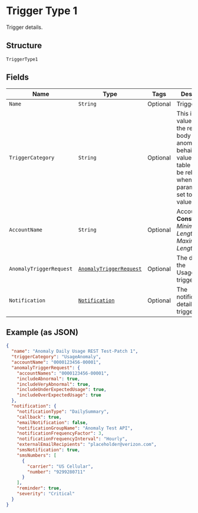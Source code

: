 
# Trigger Type 1

Trigger details.

## Structure

`TriggerType1`

## Fields

| Name | Type | Tags | Description | Getter | Setter |
|  --- | --- | --- | --- | --- | --- |
| `Name` | `String` | Optional | Trigger name. | String getName() | setName(String name) |
| `TriggerCategory` | `String` | Optional | This is the value to use in the request body to detect anomalous behaivior. The values in this table will only be relevant when this parameter is set to this value. | String getTriggerCategory() | setTriggerCategory(String triggerCategory) |
| `AccountName` | `String` | Optional | Account name.<br>**Constraints**: *Minimum Length*: `3`, *Maximum Length*: `32` | String getAccountName() | setAccountName(String accountName) |
| `AnomalyTriggerRequest` | [`AnomalyTriggerRequest`](../../doc/models/anomaly-trigger-request.md) | Optional | The details of the UsageAnomaly trigger. | AnomalyTriggerRequest getAnomalyTriggerRequest() | setAnomalyTriggerRequest(AnomalyTriggerRequest anomalyTriggerRequest) |
| `Notification` | [`Notification`](../../doc/models/notification.md) | Optional | The notification details of the trigger. | Notification getNotification() | setNotification(Notification notification) |

## Example (as JSON)

```json
{
  "name": "Anomaly Daily Usage REST Test-Patch 1",
  "triggerCategory": "UsageAnomaly",
  "accountName": "0000123456-00001",
  "anomalyTriggerRequest": {
    "accountNames": "0000123456-00001",
    "includeAbnormal": true,
    "includeVeryAbnormal": true,
    "includeUnderExpectedUsage": true,
    "includeOverExpectedUsage": true
  },
  "notification": {
    "notificationType": "DailySummary",
    "callback": true,
    "emailNotification": false,
    "notificationGroupName": "Anomaly Test API",
    "notificationFrequencyFactor": 3,
    "notificationFrequencyInterval": "Hourly",
    "externalEmailRecipients": "placeholder@verizon.com",
    "smsNotification": true,
    "smsNumbers": [
      {
        "carrier": "US Cellular",
        "number": "9299280711"
      }
    ],
    "reminder": true,
    "severity": "Critical"
  }
}
```

